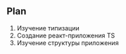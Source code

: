 ## Plan

1. Изучение типизации 
2. Создание реакт-приложения TS
3. Изучение структуры приложения











